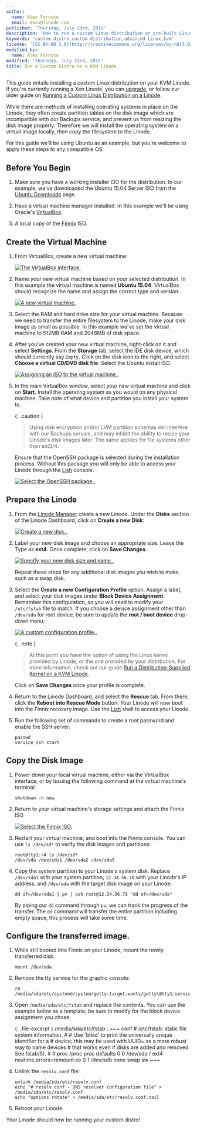 ```yaml
---
author:
  name: Alex Fornuto
  email: docs@linode.com
published: 'Thursday, July 23rd, 2015'
description: 'How to run a custom Linux distribution or pre-built Linux appliance on your KVM Linode.'
keywords: 'custom distro,custom distribution,advanced Linux,kvm'
license: '[CC BY-ND 3.0](http://creativecommons.org/licenses/by-nd/3.0/us/)'
modified_by:
  name: Alex Fornuto
modified: 'Thursday, July 23rd, 2015'
title: Run a Custom Distro on a KVM Linode
---
```


This guide entails installing a custom Linux distribution on your KVM Linode. If you're currently running a Xen Linode, you can [upgrade](https://www.linode.com/docs/platform/kvm#how-to-enable-kvm), or follow our older guide on [Running a Custom Linux Distribution on a Linode](/docs/tools-reference/custom-kernels-distros/running-a-custom-linux-distro-on-a-linode-vps).

While there are methods of installing operating systems in place on the Linode, they often create partition tables on the disk image which are incompatible with our Backups service, and prevent us from resizing the disk image properly. Therefore we will install the operating system on a virtual image locally, then copy the filesystem to the Linode.

For this guide we'll be using Ubuntu as an example, but you're welcome to apply these steps to any compatible OS. 

## Before You Begin

1.  Make sure you have a working installer ISO for the distribution. In our example, we've downloaded the Ubuntu 15.04 Server ISO from the [Ubuntu Downloads](http://www.ubuntu.com/download/server) page.

2.  Have a virtual machine manager installed. In this example we'll be using Oracle's [VirtualBox](https://www.virtualbox.org/).

3.  A local copy of the [Finnix](http://www.finnix.org/) ISO.

## Create the Virtual Machine

1.  From VirtualBox, create a new virtual machine:

    [![The VirtualBox interface.](/docs/assets/1164-vbvm1-1.png)](/docs/assets/1164-vbvm1-1.png)

2.  Name your new virtual machine based on your selected distribution.  In this example the virtual machine is named **Ubuntu 15.04**. VirtualBox should recognize the name and assign the correct type and version:

    [![A new virtual machine.](/docs/assets/custom-distro-new-image.png)](/docs/assets/custom-distro-new-image.png)

3.  Select the RAM and hard drive size for your virtual machine. Because we need to transfer the entire filesystem to the Linode, make your disk image as small as possible. In this example we've set the virtual machine to 512MB RAM and 2048MB of disk space.

4.  After you've created your new virtual machine, right-click on it and select **Settings**. From the **Storage** tab, select the IDE disk device, which should currently say `Empty`. Click on the disk icon to the right, and select **Choose a virtual CD/DVD disk file**. Select the Ubuntu install ISO.

    [![Assigning an ISO to the virtual machine..](/docs/assets/custom-distro-choose-iso_small.png)](/docs/assets/custom-distro-choose-iso.png)

5.  In the main VirtualBox window, select your new virtual machine and click on **Start**. Install the operating system as you would on any physical machine. Take note of what device and partition you install your system to.

    {: .caution }
    > Using disk encryption and/or LVM partition schemas will interfere with our Backups service, and may inhibit the ability to resize your Linode's disk images later. The same applies for file systems other than ext3/4.

    Ensure that the OpenSSH package is selected during the installation process. Without this package you will only be able to access your Linode through the [Lish](/docs/networking/using-the-linode-shell-lish) console.

    [![Select the OpenSSH package..](/docs/assets/custom-distro-select-openssh_small.png)](/docs/assets/custom-distro-select-openssh.png)


## Prepare the Linode

1.  From the [Linode Manager](https://manager.linode.com/) create a new Linode. Under the **Disks** section of the Linode Dashboard, click on **Create a new Disk**:

    [![Create a new disk..](/docs/assets/custom-distro-new-disk_small.png)](/docs/assets/custom-distro-new-disk.png)

2.  Label your new disk image and choose an appropriate size. Leave the Type as **ext4**. Once complete, click on **Save Changes**.

    [![Specify your new disk size and name..](/docs/assets/custom-distro-disk-image.png)](/docs/assets/custom-distro-disk-image.png)

    Repeat these steps for any additional disk images you wish to make, such as a swap disk.

3.  Select the **Create a new Configuration Profile** option. Assign a label, and select your disk images under **Block Device Assignment**. Remember this configuration, as you will need to modify your `/etc/fstab` file to match. If you choose a device assignment other than `/dev/sda` for root device, be sure to update the **root / boot device** drop-down menu:

    [![A custom configuration profile..](/docs/assets/custom-distro-config-profile_small.png)](/docs/assets/custom-distro-config-profile.png)

    {: .note }
    > At this point you have the option of using the Linux kernel provided by Linode, or the one provided by your distribution. For more information, check out our guide [Run a Distribution-Supplied Kernel on a KVM Linode](/docs/tools-reference/custom-kernels-distros/run-a-distribution-supplied-kernel-with-kvm).

    Click on **Save Changes** once your profile is complete.

4.  Return to the Linode Dashboard, and select the **Rescue** tab. From there, click the **Reboot into Rescue Mode** button. Your Linode will now boot into the Finnix recovery image. Use the [Lish](/docs/networking/using-the-linode-shell-lish) shell to access your Linode.

5.  Run the following set of commands to create a root password and enable the SSH server:

        passwd
        service ssh start

## Copy the Disk Image

1.  Power down your local virtual machine, either via the VirtualBox interface, or by issuing the following command at the virtual machine's terminal:

        shutdown -h now

2.  Return to your virtual machine's storage settings and attach the Finnix ISO

    [![Select the Finnix ISO.](/docs/assets/custom-distro-finnix.png)](/docs/assets/custom-distro-finnix.png)

3.  Restart your virtual machine, and boot into the Finnix console. You can use `ls /dev/sd*` to verify the disk images and partitions:

        root@tty1:~# ls /dev/sd*
        /dev/sda /dev/sda1 /dev/sda2 /dev/sda5

4.  Copy the system partition to your Linode's system disk. Replace `/dev/sda1` with your system partition, `12.34.56.78` with your Linode's IP address, and `/dev/sda` with the target disk image on your Linode:

        dd if=/dev/sda1 | pv | ssh root@12.34.56.78 "dd of=/dev/sda"

    By piping our `dd` command through `pv`, we can track the progress of the transfer. The `dd` command will transfer the entire partition including empty space, this process will take some time.


## Configure the transferred image.

1.  While still booted into Finnix on your Linode, mount the newly transferred disk:

        mount /dev/sda

2.  Remove the tty service for the graphic console:

        rm /media/sda/etc/systemd/system/getty.target.wants/getty\@tty1.service

3.  Open `/media/sda/etc/fstab` and replace the contents. You can use the example below as a template; be sure to modify for the block device assignment you chose:

    {: .file-excerpt }
    /media/sda/etc/fstab
    :   ~~~ conf
        # /etc/fstab: static file system information.
        #
        # Use 'blkid' to print the universally unique identifier for a
        # device; this may be used with UUID= as a more robust way to name devices
        # that works even if disks are added and removed. See fstab(5).
        #
        # <file system> <mount point>   <type>  <options>       <dump>  <pass>
        proc        /proc        proc    defaults                       0 0
        /dev/sda   /            ext4    noatime,errors=remount-ro      0 1
        /dev/sdb   none         swap    sw
        ~~~

4.  Unlink the `resolv.conf` file:

        unlink /media/sda/etc/resolv.conf
        echo "# resolv.conf - DNS resolver configuration file" > /media/sda/etc/resolv.conf
        echo "options rotate" > /media/sda/etc/resolv.conf.tail

5.  Reboot your Linode. 

Your Linode should now be running your custom distro!